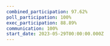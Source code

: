 ```yaml
---
combined_participation: 97.62%
poll_participation: 100%
exec_participation: 88.89%
communication: 100%
start_date: 2023-05-29T00:00:00.000Z
---
```

